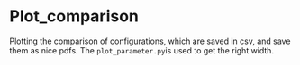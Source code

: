 # Plot_comparison
Plotting the comparison of configurations, which are saved in csv, and save them as nice pdfs.
The `plot_parameter.py`is used to get the right width.

